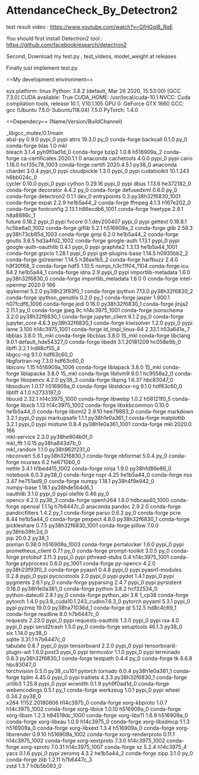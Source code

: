 # AttendanceCheck_By_Detectron2

test result video : https://www.youtube.com/watch?v=GfHGqiB_RqE

You should first install Detectron2 tool : https://github.com/facebookresearch/detectron2

Second, Download my test.py , test_videos, model_weight at releases

Finally just implement test.py


==My development environment==

sys.platform: linux
Python: 3.8.2 (default, Mar 26 2020, 15:53:00) [GCC 7.3.0]
CUDA available: True
CUDA_HOME: /usr/local/cuda-10.1
NVCC: Cuda compilation tools, release 10.1, V10.1.105
GPU 0: GeForce GTX 1660
GCC: gcc (Ubuntu 7.5.0-3ubuntu118.04) 7.5.0
PyTorch: 1.4.0

==Dependecy==
(Name/Version/BuildChannel)

_libgcc_mutex/0.1/main  
absl-py                   0.9.0                    pypi_0    pypi
attrs                     19.3.0                     py_0    conda-forge
backcall                  0.1.0                      py_0    conda-forge
blas                      1.0                         mkl  
bleach                    3.1.4              pyh9f0ad1d_0    conda-forge
bzip2                     1.0.8                h516909a_2    conda-forge
ca-certificates           2020.1.1                      0    anaconda
cachetools                4.0.0                    pypi_0    pypi
cairo                     1.16.0            hcf35c78_1003    conda-forge
certifi                   2020.4.5.1               py38_0    anaconda
chardet                   3.0.4                    pypi_0    pypi
cloudpickle               1.3.0                    pypi_0    pypi
cudatoolkit               10.1.243             h6bb024c_0  
cycler                    0.10.0                   pypi_0    pypi
cython                    0.29.16                  pypi_0    pypi
dbus                      1.13.6               he372182_0    conda-forge
decorator                 4.4.2                      py_0    conda-forge
defusedxml                0.6.0                      py_0    conda-forge
detectron2                0.1.1                     dev_0    <develop>
entrypoints               0.3             py38h32f6830_1001    conda-forge
expat                     2.2.9                he1b5a44_2    conda-forge
ffmpeg                    4.1.3                h167e202_0    conda-forge
fontconfig                2.13.1            h86ecdb6_1001    conda-forge
freetype                  2.9.1                h8a8886c_1  
future                    0.18.2                   pypi_0    pypi
fvcore                    0.1.dev200407            pypi_0    pypi
gettext                   0.19.8.1          hc5be6a0_1002    conda-forge
giflib                    5.2.1                h516909a_2    conda-forge
glib                      2.58.3          py38h73cb85d_1003    conda-forge
gmp                       6.2.0                he1b5a44_2    conda-forge
gnutls                    3.6.5             hd3a4fd2_1002    conda-forge
google-auth               1.13.1                   pypi_0    pypi
google-auth-oauthlib      0.4.1                    pypi_0    pypi
graphite2                 1.3.13            he1b5a44_1001    conda-forge
grpcio                    1.28.1                   pypi_0    pypi
gst-plugins-base          1.14.5               h0935bb2_2    conda-forge
gstreamer                 1.14.5               h36ae1b5_2    conda-forge
harfbuzz                  2.4.0                h9f30f68_3    conda-forge
hdf5                      1.10.5          nompi_h3c11f04_1104    conda-forge
icu                       64.2                 he1b5a44_1    conda-forge
idna                      2.9                      pypi_0    pypi
importlib-metadata        1.6.0            py38h32f6830_0    conda-forge
importlib_metadata        1.6.0                         0    conda-forge
intel-openmp              2020.0                      166  
ipykernel                 5.2.0            py38h23f93f0_1    conda-forge
ipython                   7.13.0           py38h32f6830_2    conda-forge
ipython_genutils          0.2.0                      py_1    conda-forge
jasper                    1.900.1           h07fcdf6_1006    conda-forge
jedi                      0.16.0           py38h32f6830_1    conda-forge
jinja2                    2.11.1                     py_0    conda-forge
jpeg                      9c                h14c3975_1001    conda-forge
jsonschema                3.2.0            py38h32f6830_1    conda-forge
jupyter_client            6.1.2                      py_0    conda-forge
jupyter_core              4.6.3            py38h32f6830_1    conda-forge
kiwisolver                1.2.0                    pypi_0    pypi
lame                      3.100             h14c3975_1001    conda-forge
ld_impl_linux-64          2.33.1               h53a641e_7  
libblas                   3.8.0                    15_mkl    conda-forge
libcblas                  3.8.0                    15_mkl    conda-forge
libclang                  9.0.1           default_hde54327_0    conda-forge
libedit                   3.1.20181209         hc058e9b_0  
libffi                    3.2.1                hd88cf55_4  
libgcc-ng                 9.1.0                hdf63c60_0  
libgfortran-ng            7.3.0                hdf63c60_0  
libiconv                  1.15              h516909a_1006    conda-forge
liblapack                 3.8.0                    15_mkl    conda-forge
liblapacke                3.8.0                    15_mkl    conda-forge
libllvm9                  9.0.1                hc9558a2_0    conda-forge
libopencv                 4.2.0                    py38_3    conda-forge
libpng                    1.6.37               hbc83047_0  
libsodium                 1.0.17               h516909a_0    conda-forge
libstdcxx-ng              9.1.0                hdf63c60_0  
libtiff                   4.1.0                h2733197_0  
libuuid                   2.32.1            h14c3975_1000    conda-forge
libwebp                   1.0.2                h56121f0_5    conda-forge
libxcb                    1.13              h14c3975_1002    conda-forge
libxkbcommon              0.10.0               he1b5a44_0    conda-forge
libxml2                   2.9.10               hee79883_0    conda-forge
markdown                  3.2.1                    pypi_0    pypi
markupsafe                1.1.1            py38h1e0a361_1    conda-forge
matplotlib                3.2.1                    pypi_0    pypi
mistune                   0.8.4           py38h1e0a361_1001    conda-forge
mkl                       2020.0                      166  
mkl-service               2.3.0            py38he904b0f_0  
mkl_fft                   1.0.15           py38ha843d7b_0  
mkl_random                1.1.0            py38h962f231_0  
nbconvert                 5.6.1            py38h32f6830_1    conda-forge
nbformat                  5.0.4                      py_0    conda-forge
ncurses                   6.2                  he6710b0_0  
nettle                    3.4.1             h1bed415_1002    conda-forge
ninja                     1.9.0            py38hfd86e86_0  
notebook                  6.0.3                    py38_0    conda-forge
nspr                      4.25                 he1b5a44_0    conda-forge
nss                       3.47                 he751ad9_0    conda-forge
numpy                     1.18.1           py38h4f9e942_0  
numpy-base                1.18.1           py38hde5b4d6_1  
oauthlib                  3.1.0                    pypi_0    pypi
olefile                   0.46                       py_0  
opencv                    4.2.0                    py38_3    conda-forge
openh264                  1.8.0             hdbcaa40_1000    conda-forge
openssl                   1.1.1g               h7b6447c_0    anaconda
pandoc                    2.9.2                         0    conda-forge
pandocfilters             1.4.2                      py_1    conda-forge
parso                     0.6.2                      py_0    conda-forge
pcre                      8.44                 he1b5a44_0    conda-forge
pexpect                   4.8.0            py38h32f6830_1    conda-forge
pickleshare               0.7.5           py38h32f6830_1001    conda-forge
pillow                    7.0.0            py38hb39fc2d_0  
pip                       20.0.2                   py38_1  
pixman                    0.38.0            h516909a_1003    conda-forge
portalocker               1.6.0                    pypi_0    pypi
prometheus_client         0.7.1                      py_0    conda-forge
prompt-toolkit            3.0.5                      py_0    conda-forge
protobuf                  3.11.3                   pypi_0    pypi
pthread-stubs             0.4               h14c3975_1001    conda-forge
ptyprocess                0.6.0                   py_1001    conda-forge
py-opencv                 4.2.0            py38h23f93f0_3    conda-forge
pyasn1                    0.4.8                    pypi_0    pypi
pyasn1-modules            0.2.8                    pypi_0    pypi
pycocotools               2.0                      pypi_0    pypi
pydot                     1.4.1                    pypi_0    pypi
pygments                  2.6.1                      py_0    conda-forge
pyparsing                 2.4.7                    pypi_0    pypi
pyrsistent                0.16.0           py38h1e0a361_0    conda-forge
python                    3.8.2                hcf32534_0  
python-dateutil           2.8.1                      py_0    conda-forge
python_abi                3.8                      1_cp38    conda-forge
pytorch                   1.4.0           py3.8_cuda10.1.243_cudnn7.6.3_0    pytorch
pyyaml                    5.3.1                    pypi_0    pypi
pyzmq                     19.0.0           py38ha71036d_1    conda-forge
qt                        5.12.5               hd8c4c69_1    conda-forge
readline                  8.0                  h7b6447c_0  
requests                  2.23.0                   pypi_0    pypi
requests-oauthlib         1.3.0                    pypi_0    pypi
rsa                       4.0                      pypi_0    pypi
send2trash                1.5.0                      py_0    conda-forge
setuptools                46.1.3                   py38_0  
six                       1.14.0                   py38_0  
sqlite                    3.31.1               h7b6447c_0  
tabulate                  0.8.7                    pypi_0    pypi
tensorboard               2.2.0                    pypi_0    pypi
tensorboard-plugin-wit    1.6.0.post3              pypi_0    pypi
termcolor                 1.1.0                    pypi_0    pypi
terminado                 0.8.3            py38h32f6830_1    conda-forge
testpath                  0.4.4                      py_0    conda-forge
tk                        8.6.8                hbc83047_0  
torchvision               0.5.0                py38_cu101    pytorch
tornado                   6.0.4            py38h1e0a361_1    conda-forge
tqdm                      4.45.0                   pypi_0    pypi
traitlets                 4.3.3            py38h32f6830_1    conda-forge
urllib3                   1.25.8                   pypi_0    pypi
wcwidth                   0.1.9              pyh9f0ad1d_0    conda-forge
webencodings              0.5.1                      py_1    conda-forge
werkzeug                  1.0.1                    pypi_0    pypi
wheel                     0.34.2                   py38_0  
x264                      1!152.20180806       h14c3975_0    conda-forge
xorg-kbproto              1.0.7             h14c3975_1002    conda-forge
xorg-libice               1.0.10               h516909a_0    conda-forge
xorg-libsm                1.2.3             h84519dc_1000    conda-forge
xorg-libx11               1.6.9                h516909a_0    conda-forge
xorg-libxau               1.0.9                h14c3975_0    conda-forge
xorg-libxdmcp             1.1.3                h516909a_0    conda-forge
xorg-libxext              1.3.4                h516909a_0    conda-forge
xorg-libxrender           0.9.10            h516909a_1002    conda-forge
xorg-renderproto          0.11.1            h14c3975_1002    conda-forge
xorg-xextproto            7.3.0             h14c3975_1002    conda-forge
xorg-xproto               7.0.31            h14c3975_1007    conda-forge
xz                        5.2.4                h14c3975_4  
yacs                      0.1.6                    pypi_0    pypi
zeromq                    4.3.2                he1b5a44_2    conda-forge
zipp                      3.1.0                      py_0    conda-forge
zlib                      1.2.11               h7b6447c_3  
zstd                      1.3.7                h0b5b093_0  
